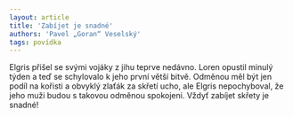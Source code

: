 ```yaml
---
layout: article
title: 'Zabíjet je snadné'
authors: 'Pavel „Goran“ Veselský'
tags: povídka
---
```


Elgris přišel se svými vojáky z jihu teprve nedávno. Loren opustil minulý týden
a teď se schylovalo k jeho první větší bitvě. Odměnou měl být jen podíl na kořisti a obvyklý
zlaťák za skřetí ucho, ale Elgris nepochyboval, že jeho muži budou s takovou odměnou
spokojeni. Vždyť zabíjet skřety je snadné!
